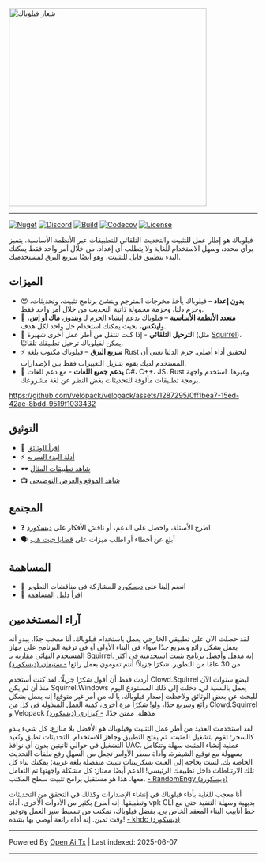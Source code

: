 <picture>
  <source media="(prefers-color-scheme: dark)" srcset="https://raw.githubusercontent.com/velopack/velopack/develop/artwork/velopack-white.svg">
  <img alt="شعار فيلوباك" src="https://raw.githubusercontent.com/velopack/velopack/develop/artwork/velopack-black.svg" width="400">
</picture>

---

[![Nuget](https://img.shields.io/nuget/v/Velopack?style=flat-square&logo=nuget&logoColor=white)](https://www.nuget.org/packages/Velopack/)
[![Discord](https://img.shields.io/badge/chat-Discord-5865F2?style=flat-square&logo=discord&logoColor=white)](https://discord.gg/M6he8ZPAAJ)
[![Build](https://img.shields.io/github/actions/workflow/status/velopack/velopack/build.yml?branch=develop&style=flat-square&logo=github&logoColor=white)](https://github.com/velopack/velopack/actions)
[![Codecov](https://img.shields.io/codecov/c/github/velopack/velopack?style=flat-square&logo=codecov&logoColor=white)](https://app.codecov.io/gh/velopack/velopack)
[![License](https://img.shields.io/github/license/velopack/velopack?style=flat-square)](https://github.com/velopack/velopack/blob/develop/LICENSE)

فيلوباك هو إطار عمل للتثبيت والتحديث التلقائي للتطبيقات عبر الأنظمة الأساسية. يتميز برأي محدد، وسهل الاستخدام للغاية ولا يتطلب أي إعداد. من خلال أمر واحد فقط يمكنك البدء بتطبيق قابل للتثبيت، وهو أيضًا سريع البرق لمستخدميك.

## الميزات

- 😍 **بدون إعداد** – فيلوباك يأخذ مخرجات المترجم وينشئ برنامج تثبيت، وتحديثات، وحزم دلتا، وحزمة محمولة ذاتية التحديث من خلال أمر واحد فقط.
- 🎯 **متعدد الأنظمة الأساسية** – فيلوباك يدعم إنشاء الحزم لـ **ويندوز**، **ماك أو إس**، و**لينكس**، بحيث يمكنك استخدام حل واحد لكل هدف.
- 🚀 **الترحيل التلقائي** - إذا كنت تنتقل من أطر عمل أخرى شهيرة (مثل [Squirrel](https://github.com/Squirrel/Squirrel.Windows))، يمكن لفيلوباك ترحيل تطبيقك تلقائيًا.
- ⚡️ **سريع البرق** – فيلوباك مكتوب بلغة Rust لتحقيق أداء أصلي. حزم الدلتا تعني أن المستخدم لديك يقوم بتنزيل التغييرات فقط بين الإصدارات.
- 📔 **يدعم جميع اللغات** - مع دعم للغات C#، C++، JS، Rust وغيرها. استخدم واجهة برمجة تطبيقات مألوفة للتحديثات بغض النظر عن لغة مشروعك.

https://github.com/velopack/velopack/assets/1287295/0ff1bea7-15ed-42ae-8bdd-9519f1033432

## التوثيق
- 📖 [اقرأ الوثائق](https://docs.velopack.io/)
- ⚡ [أدلة البدء السريع](https://docs.velopack.io/category/quick-start)
- 🕶️ [شاهد تطبيقات المثال](https://docs.velopack.io/category/sample-apps)
- 📺 [شاهد الموقع والعرض التوضيحي](https://velopack.io/)

## المجتمع
- ❓ اطرح الأسئلة، واحصل على الدعم، أو ناقش الأفكار على [ديسكورد](https://discord.gg/CjrCrNzd3F)
- 🗣️ أبلغ عن أخطاء أو اطلب ميزات على [قضايا جيت هب](https://github.com/velopack/velopack/issues)

## المساهمة
- 💬 انضم إلينا على [ديسكورد](https://discord.gg/CjrCrNzd3F) للمشاركة في مناقشات التطوير
- 🚦 اقرأ [دليل المساهمة](https://docs.velopack.io/category/contributing)

## آراء المستخدمين
لقد حصلت الآن على تطبيقي الخارجي يعمل باستخدام فيلوباك. أنا معجب جدًا. يبدو أنه يعمل بشكل رائع وسريع جدًا سواء في البناء الأولي أو في ترقية البرنامج على جهاز المستخدم النهائي مقارنة بـ Squirrel. إنه مذهل وأفضل برنامج تثبيت استخدمته في أكثر من 30 عامًا من التطوير. شكرًا جزيلاً! أنتم تقومون بعمل رائع!
[- ستيفان (ديسكورد)](https://discord.com/channels/767856501477343282/767856501477343286/1195642674078830613)

أردت فقط أن أقول شكرًا جزيلًا. لقد كنت أستخدم Clowd.Squirrel لبضع سنوات الآن منذ أن لم يكن Squirrel.Windows يعمل بالنسبة لي. دخلت إلى ذلك المستودع اليوم للبحث عن بعض الوثائق ولاحظت إصدار فيلوباك. يا له من أمر غير متوقع! إنه يعمل بشكل رائع وسريع جدًا، واو! شكرًا مرة أخرى، كمية العمل المبذولة في كل من Clowd.Squirrel و Velopack مذهلة. ممتن جدًا.
[- كيزاري (ديسكورد)](https://discord.com/channels/767856501477343282/767856501477343286/1200837489640878180)

لقد استخدمت العديد من أطر عمل التثبيت وفيلوباك هو الأفضل بلا منازع. كل شيء يبدو كالسحر: تقوم بتشغيل المثبت، ثم يفتح التطبيق وجاهز للاستخدام. التحديثات تطبق وتُعيد التشغيل في حوالي ثانيتين بدون أي نوافذ UAC. عملية إنشاء المثبت سهلة وتتكامل بسهولة مع توقيع الشيفرة، وأداة سطر الأوامر تجعل من السهل رفع ملفات التحديث الخاصة بك. لست بحاجة إلى العبث بسكريبتات تثبيت منفصلة بلغة غريبة؛ يمكنك بناء كل تلك الارتباطات داخل تطبيقك الرئيسي! الدعم أيضًا ممتاز؛ كل مشكلة واجهتها تم التعامل معها. هذا هو مستقبل برامج تثبيت سطح المكتب.
[- RandomEngy (ديسكورد)](https://discord.com/channels/767856501477343282/947444323765583913/1200897478036299861)

أنا معجب للغاية بأداء فيلوباك في إنشاء الإصدارات وكذلك في التحقق من التحديثات وتطبيقها. إنه أسرع بكثير من الأدوات الأخرى. أداة vpk CLI بديهية وسهلة التنفيذ حتى مع خط أنابيب البناء المعقد الخاص بي. بفضل فيلوباك، تمكنت من تبسيط سير العمل وتوفير وقت ثمين. إنه أداة رائعة أوصي بها بشدة!
[- khdc (ديسكورد)](https://discord.com/channels/767856501477343282/947444323765583913/1216460920696344576)

---

Powered By [Open Ai Tx](https://github.com/OpenAiTx/OpenAiTx) | Last indexed: 2025-06-07

---